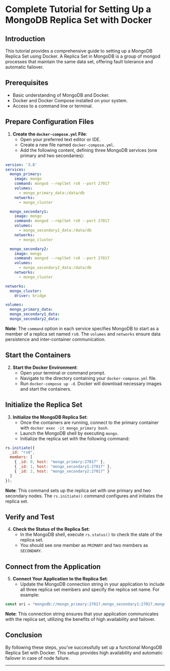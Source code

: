 # Complete Tutorial for Setting Up a MongoDB Replica Set with Docker

## Introduction

This tutorial provides a comprehensive guide to setting up a MongoDB Replica Set using Docker. A Replica Set in MongoDB is a group of mongod processes that maintain the same data set, offering fault tolerance and automatic failover.

## Prerequisites

- Basic understanding of MongoDB and Docker.
- Docker and Docker Compose installed on your system.
- Access to a command line or terminal.

## Prepare Configuration Files

1. **Create the `docker-compose.yml` File**:
   - Open your preferred text editor or IDE.
   - Create a new file named `docker-compose.yml`.
   - Add the following content, defining three MongoDB services (one primary and two secondaries):

```yaml
version: '3.8'
services:
  mongo_primary:
    image: mongo
    command: mongod --replSet rs0 --port 27017
    volumes:
      - mongo_primary_data:/data/db
    networks:
      - mongo_cluster

  mongo_secondary1:
    image: mongo
    command: mongod --replSet rs0 --port 27017
    volumes:
      - mongo_secondary1_data:/data/db
    networks:
      - mongo_cluster

  mongo_secondary2:
    image: mongo
    command: mongod --replSet rs0 --port 27017
    volumes:
      - mongo_secondary2_data:/data/db
    networks:
      - mongo_cluster

networks:
  mongo_cluster:
    driver: bridge

volumes:
  mongo_primary_data:
  mongo_secondary1_data:
  mongo_secondary2_data:
```

**Note**: The `command` option in each service specifies MongoDB to start as a member of a replica set named `rs0`. The `volumes` and `networks` ensure data persistence and inter-container communication.

## Start the Containers

2. **Start the Docker Environment**:
   - Open your terminal or command prompt.
   - Navigate to the directory containing your `docker-compose.yml` file.
   - Run `docker-compose up -d`. Docker will download necessary images and start the containers.

## Initialize the Replica Set

3. **Initialize the MongoDB Replica Set**:
   - Once the containers are running, connect to the primary container with `docker exec -it mongo_primary bash`.
   - Launch the MongoDB shell by executing `mongo`.
   - Initialize the replica set with the following command:

```javascript
rs.initiate({
  _id: "rs0",
  members: [
    { _id: 0, host: "mongo_primary:27017" },
    { _id: 1, host: "mongo_secondary1:27017" },
    { _id: 2, host: "mongo_secondary2:27017" }
  ]
});
```

**Note**: This command sets up the replica set with one primary and two secondary nodes. The `rs.initiate()` command configures and initiates the replica set.

## Verify and Test

4. **Check the Status of the Replica Set**:
   - In the MongoDB shell, execute `rs.status()` to check the state of the replica set.
   - You should see one member as `PRIMARY` and two members as `SECONDARY`.

## Connect from the Application

5. **Connect Your Application to the Replica Set**:
   - Update the MongoDB connection string in your application to include all three replica set members and specify the replica set name. For example:

```javascript
const uri = "mongodb://mongo_primary:27017,mongo_secondary1:27017,mongo_secondary2:27017/yourdbname?replicaSet=rs0";
```

**Note**: This connection string ensures that your application communicates with the replica set, utilizing the benefits of high availability and failover.

## Conclusion

By following these steps, you've successfully set up a functional MongoDB Replica Set with Docker. This setup provides high availability and automatic failover in case of node failure.

---

